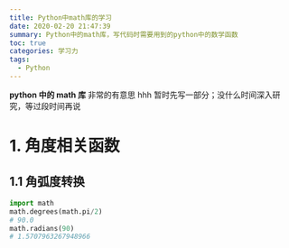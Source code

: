 ```yaml
---
title: Python中math库的学习
date: 2020-02-20 21:47:39
summary: Python中的math库，写代码时需要用到的python中的数学函数
toc: true
categories: 学习力
tags:
  - Python
---
```


<!--more-->

**python 中的 math 库**
非常的有意思 hhh
暂时先写一部分；没什么时间深入研究，等过段时间再说

<!--more-->

# 1. 角度相关函数

## 1.1 角弧度转换

```py
import math
math.degrees(math.pi/2)
# 90.0
math.radians(90)
# 1.5707963267948966
```
